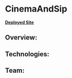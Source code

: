 # CinemaAndSip
<a href="https://st12345678910.github.io/CinemaAndSip/"><strong>Deployed Site<strong></a>

  
 ## Overview:
  
  ## Technologies:
  
  ## Team:

